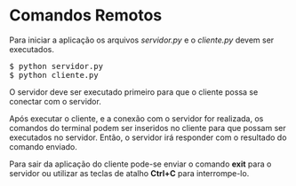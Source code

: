 <h1>Comandos Remotos</h1>

Para iniciar a aplicação os arquivos *servidor.py* e o *cliente.py* devem ser executados. 

<pre>
$ python servidor.py
$ python cliente.py
</pre>

O servidor deve ser executado primeiro para que o cliente possa se conectar com o servidor.

Após executar o cliente, e a conexão com o servidor for realizada, os comandos do terminal podem ser inseridos no cliente para que possam ser executados no servidor. Então, o servidor irá responder com o resultado do comando enviado. 

Para sair da aplicação do cliente pode-se enviar o comando **exit** para o servidor ou utilizar as teclas de atalho **Ctrl+C** para interrompe-lo.

